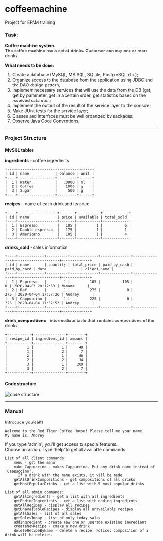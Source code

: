 # coffeemachine
Project for EPAM training

### Task: <br>
**Coffee machine system.** <br>
The coffee machine has a set of drinks. Customer can buy one or more drinks.

**What needs to be done:** <br>
1. Create a database (MySQL, MS SQL, SQLite, PostgreSQL etc.);
2. Organize access to the database from the application using JDBC and the DAO design pattern;
3. Implement necessary services that will use the data from the DB (get, get by parameter, 
get in a certain order, get statistics based on the received data etc.);
4. Implement the output of the result of the service layer to the console;
5. Make JUnit tests for the service layer;
6. Classes and interfaces must be well organized by packages;
7. Observe Java Code Conventions;

---

### Project Structure <br>
#### MySQL tables<br>

**ingredients** - coffee ingredients <br>

    +----+-----------------+---------+------+
    | id | name            | balance | unit |
    +----+-----------------+---------+------+
    |  1 | Water           |   10000 | ml   |
    |  2 | Coffee          |    1000 | g    |
    |  3 | Sugar           |     500 | g    |
    +----+-----------------+---------+------+

**recipes** - name of each drink and its price <br>

    +----+------------------+-------+-----------+------------+
    | id | name             | price | available | total_sold |
    +----+------------------+-------+-----------+------------+
    |  1 | Espresso         |   105 |         1 |          6 |
    |  2 | Double espresso  |   175 |         1 |          1 |
    |  3 | Americano        |   105 |         1 |          4 |
    +----+------------------+-------+-----------+------------+
    
**drinks_sold** - sales information <br>

    +----+------------+----------+-------------+--------------+--------------+---------------------+-------------+
    | id | name       | quantity | total_price | paid_by_cash | paid_by_card | date                | client_name |
    +----+------------+----------+-------------+--------------+--------------+---------------------+-------------+
    |  1 | Espresso   |        1 |         105 |          105 |            0 | 2020-04-02 20:17:53 | Noname      |
    |  2 | Raf        |        1 |         275 |            0 |          275 | 2020-04-04 17:57:26 | Andrey      |
    |  3 | Cappuccino |        1 |         225 |            0 |          225 | 2020-04-04 17:57:53 | Andrey      |
    +----+------------+----------+-------------+--------------+--------------+---------------------+-------------+
    
**drink_compositions** - intermediate table that contains compositions of the drinks <br>

    +-----------+---------------+--------+
    | recipe_id | ingredient_id | amount |
    +-----------+---------------+--------+
    |         1 |             1 |     40 |
    |         1 |             2 |      7 |
    |         2 |             1 |     80 |
    |         2 |             2 |     14 |
    |         3 |             1 |    200 |
    |         3 |             2 |      7 |
    +-----------+---------------+--------+
 
#### Code structure<br>
 
 ![code structure](http://joxi.ru/nAy5yPZujDo4VA.png)
 
---

### Manual <br>

Introduce yourself! <br>

    Welcome to the Red Tiger Coffee House! Please tell me your name.
    My name is: Andrey

If you type 'admin', you'll get access to special features.<br>
Choose an action. Type 'help' to get all available commands:<br> 

    List of all client commands:
    	menu - get the menu
    	make Cappuccino - makes Cappuccino. Put any drink name instead of 'Cappuccino'. 
    	  If a drink with the name exists, it will be made
    	getAllDrinkCompositions - get compositions of all drinks
    	getMostPopularDrinks - get a list with 5 most popular drinks
    
    List of all admin commands:
    	getAllIngredients - get a list with all ingredients
    	getEndingIngredients - get a list with ending ingredients
    	getAllRecipes - display all recipes
    	getUnavailableRecipes - display all unavailable recipes
    	getAllSales - list of all sales
    	getSalesToday - list of only today sales
    	addIngredient - create new one or upgrade existing ingredient
    	createNewRecipe - cmake a new drink
    	deleteRecipeByName - delete a recipe. Notice: Composition of a drink will be deleted.